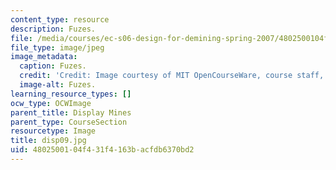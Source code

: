 ```yaml
---
content_type: resource
description: Fuzes.
file: /media/courses/ec-s06-design-for-demining-spring-2007/4802500104f431f4163bacfdb6370bd2_disp09.jpg
file_type: image/jpeg
image_metadata:
  caption: Fuzes.
  credit: 'Credit: Image courtesy of MIT OpenCourseWare, course staff, and students.'
  image-alt: Fuzes.
learning_resource_types: []
ocw_type: OCWImage
parent_title: Display Mines
parent_type: CourseSection
resourcetype: Image
title: disp09.jpg
uid: 48025001-04f4-31f4-163b-acfdb6370bd2
---
```

